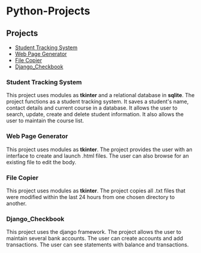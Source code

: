 # Python-Projects

<h2>Projects</h2>
<ul>
  <li><a href="#sts">Student Tracking System</a></li>
  <li><a href="#wpg">Web Page Generator</a></li>
  <li><a href="#fc">File Copier</a></li>
  <li><a href="#dcb">Django_Checkbook</a></li>
</ul>

<h3 id="sts">Student Tracking System</h3>
<p>This project uses modules as <strong>tkinter</strong> and a relational database in <strong>sqlite</strong>. The project functions as a student tracking system. It saves a student's name, contact details and current course in a database. It allows the user to search, update, create and delete student information. It also allows the user to maintain the course list.</p>

<h3 id="wpg">Web Page Generator</h3>
<p>This project uses modules as <strong>tkinter</strong>. The project provides the user with an interface to create and launch .html files. The user can also browse for an existing file to edit the body.</p>

<h3 id="fc">File Copier</h3>
<p>This project uses modules as <strong>tkinter</strong>. The project copies all .txt files that were modified within the last 24 hours from one chosen directory to another.</p>


<h3 id="dcb">Django_Checkbook</h3>
<p>This project uses the <string>django framework</strong>. The project allows the user to maintain several bank accounts. The user can create accounts and add transactions. The user can see statements with balance and transactions. </p>
